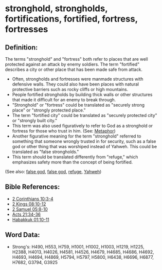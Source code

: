 # stronghold, strongholds, fortifications, fortified, fortress, fortresses #

## Definition: ##

The terms "stronghold" and "fortress" both refer to places that are well protected against an attack by enemy soldiers. The term "fortified" describes a city or other place that has been made safe from attack.

* Often, strongholds and fortresses were manmade structures with defensive walls. They could also have been places with natural protective barriers such as rocky cliffs or high mountains.
* People fortified strongholds by building thick walls or other structures that made it difficult for an enemy to break through.
* "Stronghold" or "fortress" could be translated as "securely strong place" or "strongly protected place."
* The term "fortified city" could be translated as "securely protected city" or "strongly built city."
* This term was also used figuratively to refer to God as a stronghold or fortress for those who trust in him. (See: [Metaphor](rc://en/ta/man/translate/figs-metaphor))
* Another figurative meaning for the term "stronghold" referred to something that someone wrongly trusted in for security, such as a false god or other thing that was worshiped instead of Yahweh. This could be translated as "false strongholds."
* This term should be translated differently from "refuge," which emphasizes safety more than the concept of being fortified.

(See also: [false god](../kt/falsegod.md), [false god](../kt/falsegod.md), [refuge](../other/refuge.md), [Yahweh](../kt/yahweh.md))

## Bible References: ##

* [2 Corinthians 10:3-4](rc://en/tn/help/2co/10/03)
* [2 Kings 08:10-12](rc://en/tn/help/2ki/08/10)
* [2 Samuel 05:8-10](rc://en/tn/help/2sa/05/08)
* [Acts 21:34-36](rc://en/tn/help/act/21/34)
* [Habakkuk 01:10-11](rc://en/tn/help/hab/01/10)

## Word Data: ##

* Strong's: H490, H553, H759, H1001, H1002, H1003, H1219, H1225, H2388, H4013, H4026, H4581, H4526, H4679, H4685, H4686, H4692, H4693, H4694, H4869, H5794, H5797, H5800, H6438, H6696, H6877, H7682, G3794, G3925
